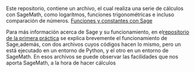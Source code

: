 Este repositorio, contiene un archivo, el cual realiza una serie de cálculos con SageMath, como logarítmos, funciones trigonométricas e incluso comparación de números.
[Funciones y constantes con Sage](https://github.com/Valdi183/Sage_functions_constants.git)

Para más información acerca de Sage y su funcionamiento, en el[repositorio de la primera práctica](https://github.com/Valdi183/SageMath_calculator) se explica brevemente
el funcionamiento de Sage,además, con dos archivos cuyos códigos hacen lo mismo, pero un está ejecutado en un entorno de Python, y el otro en un entorno de SageMath.
En esos archivos se puede observar las facilidades que nos aporta SageMath, a la hora de hacer cálculos

